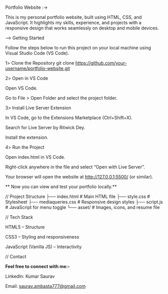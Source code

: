 Portfolio Website :->

This is my personal portfolio website, built using HTML, CSS, and JavaScript. It highlights my skills, experience, and projects with a responsive design that works seamlessly on desktop and mobile devices.

--> Getting Started

Follow the steps below to run this project on your local machine using Visual Studio Code (VS Code).

1️> Clone the Repository
git clone https://github.com/your-username/portfolio-website.git

2️> Open in VS Code

Open VS Code.

Go to File > Open Folder and select the project folder.

3️> Install Live Server Extension

In VS Code, go to the Extensions Marketplace (Ctrl+Shift+X).

Search for Live Server by Ritwick Dey.

Install the extension.

4️> Run the Project

Open index.html in VS Code.

Right-click anywhere in the file and select “Open with Live Server”.

Your browser will open the website at http://127.0.0.1:5500/ (or similar).

** Now you can view and test your portfolio locally.**

// Project Structure
├── index.html          # Main HTML file
├── style.css           # Stylesheet
├── mediaqueries.css    # Responsive design styles
├── script.js           # JavaScript for menu toggle
└── asset/              # Images, icons, and resume file

// Tech Stack

HTML5 – Structure

CSS3 – Styling and responsiveness

JavaScript (Vanilla JS) – Interactivity

// Contact

**Feel free to connect with me:-**

LinkedIn: Kumar Saurav

Email: saurav.ambasta777@gmail.com
